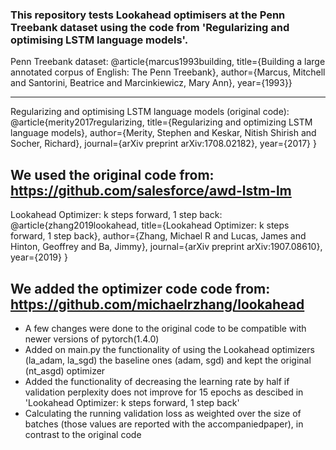### This repository tests Lookahead optimisers at the Penn Treebank dataset using the code from 'Regularizing and optimising LSTM language models'.

Penn Treebank dataset:
@article{marcus1993building,
  title={Building a large annotated corpus of English: The Penn Treebank},
  author={Marcus, Mitchell and Santorini, Beatrice and Marcinkiewicz, Mary Ann},
  year={1993}}
  
  
------------------------------------------------------------------------------

Regularizing and optimising LSTM language models (original code):
@article{merity2017regularizing,
  title={Regularizing and optimizing LSTM language models},
  author={Merity, Stephen and Keskar, Nitish Shirish and Socher, Richard},
  journal={arXiv preprint arXiv:1708.02182},
  year={2017}
}

We used the original code from: https://github.com/salesforce/awd-lstm-lm
------------------------------------------------------------------------------

Lookahead Optimizer: k steps forward, 1 step back:
@article{zhang2019lookahead,
  title={Lookahead Optimizer: k steps forward, 1 step back},
  author={Zhang, Michael R and Lucas, James and Hinton, Geoffrey and Ba, Jimmy},
  journal={arXiv preprint arXiv:1907.08610},
  year={2019}
}

We added the optimizer code code from: https://github.com/michaelrzhang/lookahead
--------------------------------------------------------------------------------

- A few changes were done to the original code to be compatible with newer versions of pytorch(1.4.0)
- Added on main.py the functionality of using the Lookahead optimizers (la_adam, la_sgd) the baseline ones (adam, sgd) and kept the original (nt_asgd) optimizer
- Added the functionality of decreasing the learning rate by half if validation perplexity does not improve for 15 epochs as descibed in 'Lookahead Optimizer: k steps forward, 1 step back'
- Calculating the running validation loss as weighted over the size of batches (those values are reported with the accompaniedpaper), in contrast to the original code
